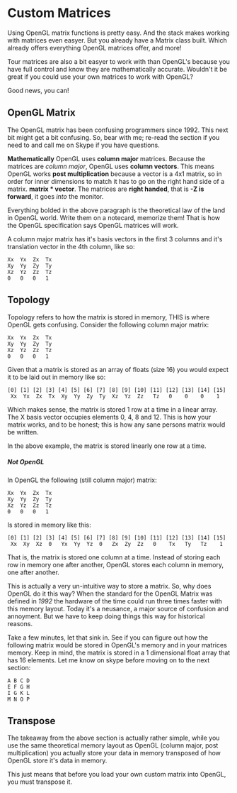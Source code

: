 # Custom Matrices
Using OpenGL matrix functions is pretty easy. And the stack makes working with matrices even easyer. But you already have a Matrix class built. Which already offers everything OpenGL matrices offer, and more! 

Tour matrices are also a bit easyer to work with than OpenGL's because you have full control and know they are mathematically accurate. Wouldn't it be great if you could use your own matrices to work with OpenGL?

Good news, you can!

## OpenGL Matrix
The OpenGL matrix has been confusing programmers since 1992. This next bit might get a bit confusing. So, bear with me; re-read the section if you need to and call me on Skype if you have questions.

__Mathematically__ OpenGL uses __column major__ matrices. Because the matrices are _column major_, OpenGL uses __column vectors__. This means OpenGL works __post multiplication__ because a vector is a 4x1 matrix, so in order for inner dimensions to match it has to go on the right hand side of a matrix. __matrix * vector__. The matrices are __right handed__, that is __-Z is forward__, it goes _into_ the monitor.

Everything bolded in the above paragraph is the theoretical law of the land in OpenGL world. Write them on a notecard, memorize them! That is how the OpenGL specification says OpenGL matrices will work.

A column major matrix has it's basis vectors in the first 3 columns and it's translation vector in the 4th column, like so:

```
Xx  Yx  Zx  Tx
Xy  Yy  Zy  Ty
Xz  Yz  Zz  Tz
0   0   0   1
```

## Topology
Topology refers to how the matrix is stored in memory, THIS is where OpenGL gets confusing. Consider the following column major matrix:

```
Xx  Yx  Zx  Tx
Xy  Yy  Zy  Ty
Xz  Yz  Zz  Tz
0   0   0   1
```

Given that a matrix is stored as an array of floats (size 16) you would expect it to be laid out in memory like so:

```
[0] [1] [2] [3] [4] [5] [6] [7] [8] [9] [10] [11] [12] [13] [14] [15]
 Xx  Yx  Zx  Tx  Xy  Yy  Zy  Ty  Xz  Yz  Zz   Tz   0    0    0    1
```

Which makes sense, the matrix is stored 1 row at a time in a linear array. The X basis vector occupies elements 0, 4, 8 and 12. This is how your matrix works, and to be honest; this is how any sane persons matrix would be written.

In the above example, the matrix is stored linearly one row at a time.

##### Not OpenGL
In OpenGL the following (still column major) matrix:

```
Xx  Yx  Zx  Tx
Xy  Yy  Zy  Ty
Xz  Yz  Zz  Tz
0   0   0   1
```

Is stored in memory like this:

```
[0] [1] [2] [3] [4] [5] [6] [7] [8] [9] [10] [11] [12] [13] [14] [15]
 Xx  Xy  Xz  0   Yx  Yy  Yz  0   Zx  Zy  Zz   0    Tx   Ty   Tz    1
```

That is, the matrix is stored one column at a time. Instead of storing each row in memory one after another, OpenGL stores each column in memory, one after another. 

This is actually a very un-intuitive way to store a matrix. So, why does OpenGL do it this way? When the standard for the OpenGL Matrix was defined in _1992_ the hardware of the time could run three times faster with this memory layout. Today it's a neusance, a major source of confusion and annoyment. But we have to keep doing things this way for historical reasons.

Take a few minutes, let that sink in. See if you can figure out how the following matrix would be stored in OpenGL's memory and in your matrices memory. Keep in mind, the matrix is stored in a 1 dimensional float array that has 16 elements. Let me know on skype before moving on to the next section:

```
A B C D
E F G H
I G K L
M N O P
```

## Transpose
The takeaway from the above section is actually rather simple, while you use the same theoretical memory layout as OpenGL (column major, post multiplication) you actually store your data in memory transposed of how OpenGL store it's data in memory.

This just means that before you load your own custom matrix into OpenGL, you must transpose it.